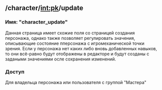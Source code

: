 ## /character/<int:pk>/update
### Имя: "character_update"

Данная страница имеет схожие поля со страницей создания персонажа, однако также позволяет регулировать значения, описывающие состояние пперсонажа с игромеханической точки зрения.
Если у персонажа нет каких либо вновь добавленных навыков, то они всё-равно будут отображены в редакторе и будут созданы с задаными значениями осле сохранения изменений.

### Доступ
Для владельца персонажа или пользователя с группой "Мастера"